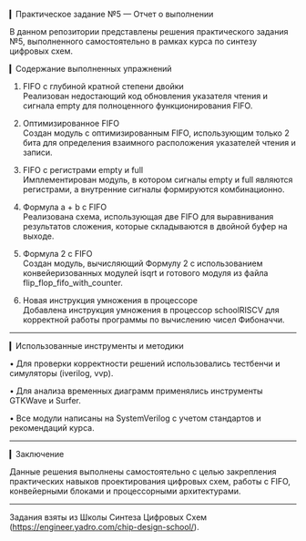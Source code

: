 ▎Практическое задание №5 — Отчет о выполнении

В данном репозитории представлены решения практического задания №5, выполненного самостоятельно в рамках курса по синтезу цифровых схем.

▎Содержание выполненных упражнений

1. FIFO с глубиной кратной степени двойки  
   Реализован недостающий код обновления указателя чтения и сигнала empty для полноценного функционирования FIFO.

2. Оптимизированное FIFO  
   Создан модуль с оптимизированным FIFO, использующим только 2 бита для определения взаимного расположения указателей чтения и записи.

3. FIFO с регистрами empty и full  
   Имплементирован модуль, в котором сигналы empty и full являются регистрами, а внутренние сигналы формируются комбинационно.

4. Формула a + b с FIFO  
   Реализована схема, использующая две FIFO для выравнивания результатов сложения, которые складываются в двойной буфер на выходе.

5. Формула 2 с FIFO  
   Создан модуль, вычисляющий Формулу 2 с использованием конвейеризованных модулей isqrt и готового модуля из файла flip_flop_fifo_with_counter.

6. Новая инструкция умножения в процессоре  
   Добавлена инструкция умножения в процессор schoolRISCV для корректной работы программы по вычислению чисел Фибоначчи.


---

▎Использованные инструменты и методики

• Для проверки корректности решений использовались тестбенчи и симуляторы (iverilog, vvp).

• Для анализа временных диаграмм применялись инструменты GTKWave и Surfer.

• Все модули написаны на SystemVerilog с учетом стандартов и рекомендаций курса.

---

▎Заключение

Данные решения выполнены самостоятельно с целью закрепления практических навыков проектирования цифровых схем, работы с FIFO, конвейерными блоками и процессорными архитектурами.

---

Задания взяты из Школы Синтеза Цифровых Схем (https://engineer.yadro.com/chip-design-school/).